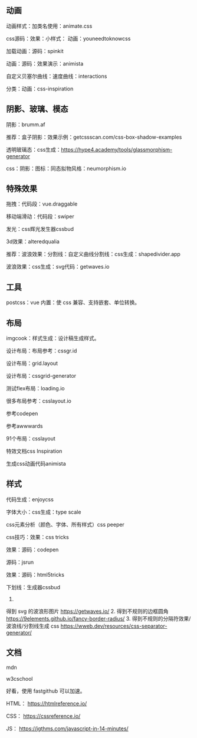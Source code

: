## 动画

动画样式：加类名使用：animate.css

css源码：效果：小样式： 动画：youneedtoknowcss

加载动画：源码：spinkit

动画：源码：效果演示：animista

自定义贝塞尔曲线：速度曲线：interactions

分类：动画：css-inspiration

## 阴影、玻璃、模态

阴影：brumm.af

推荐：盒子阴影：效果示例：getcssscan.com/css-box-shadow-examples

透明玻璃态：css生成：https://hype4.academy/tools/glassmorphism-generator

css：阴影：图标：同态拟物风格：neumorphism.io

## 特殊效果

拖拽：代码段：vue.draggable

移动端滑动：代码段：swiper

发光：css辉光发生器cssbud

3d效果：alteredqualia

推荐：波浪效果：分割线：自定义曲线分割线：css生成：shapedivider.app

波浪效果：css生成：svg代码：getwaves.io

## 工具

postcss：vue 内置：使 css 兼容、支持嵌套、单位转换。

## 布局

imgcook：样式生成：设计稿生成样式。

设计布局：布局参考：cssgr.id

设计布局：grid.layout

设计布局：cssgrid-generator

测试flex布局：loading.io

很多布局参考：csslayout.io

参考codepen

参考awwwards

91个布局：csslayout

特效文档css Inspiration

生成css动画代码animista

## 样式

代码生成：enjoycss

字体大小：css生成：type scale

css元素分析（颜色、字体、所有样式）css peeper

css技巧：效果：css tricks

效果：源码：codepen

源码：jsrun

效果：源码：html5tricks

下划线：生成器cssbud

1.
得到 svg 的波浪形图片
https://getwaves.io/
2.
得到不规则的边框圆角
https://9elements.github.io/fancy-border-radius/
3.
得到不规则的分隔符效果/波浪线/分割线生成 css
https://wweb.dev/resources/css-separator-generator/

## 文档

mdn

w3cschool

好看，使用 fastgithub 可以加速。

HTML： https://htmlreference.io/ 

CSS： https://cssreference.io/

JS： https://jgthms.com/javascript-in-14-minutes/

